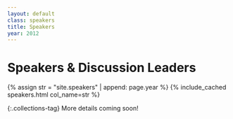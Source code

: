 ```yaml
---
layout: default
class: speakers
title: Speakers
year: 2012
---
```


# Speakers & Discussion Leaders

{% assign str = "site.speakers" | append: page.year %}
{% include_cached speakers.html col_name=str %}

{:.collections-tag}
More details coming soon!
